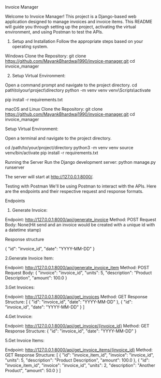 Invoice Manager

Welcome to Invoice Manager! This project is a Django-based web application designed to manage invoices and invoice items. This README will guide you through setting up the project, activating the virtual environment, and using Postman to test the APIs.


1. Setup and Installation
Follow the appropriate steps based on your operating system.

Windows
Clone the Repository:
git clone https://github.com/MayankBhardwaj1990/invoice-manager.git
cd invoice_manager

2. Setup Virtual Environment:

Open a command prompt and navigate to the project directory.
cd path\to\your\project\directory
python -m venv venv
venv\Scripts\activate

pip install -r requirements.txt

macOS and Linux
Clone the Repository:
git clone https://github.com/MayankBhardwaj1990/invoice-manager.git
cd invoice_manager

Setup Virtual Environment:

Open a terminal and navigate to the project directory.

cd /path/to/your/project/directory
python3 -m venv venv
source venv/bin/activate
pip install -r requirements.txt

Running the Server
Run the Django development server:
python manage.py runserver

The server will start at http://127.0.0.1:8000/.

Testing with Postman
We'll be using Postman to interact with the APIs. Here are the endpoints and their respective request and response formats.

Endpoints
1. Generate Invoice:

Endpoint: http://127.0.0.1:8000/api/generate_invoice
Method: POST
Request Body: None(Hit send and an invoice would be created with a unique id with a datetime stamp)

Response structure

{
    "id": "invoice_id",
    "date": "YYYY-MM-DD"
}

2.Generate Invoice Item:

Endpoint: http://127.0.0.1:8000/api/generate_invoice_item
Method: POST
Request Body:
{
    "invoice": "invoice_id",
    "units": 5,
    "description": "Product Description",
    "amount": 100.0
}

3.Get Invoices:

Endpoint: http://127.0.0.1:8000/api/get_invoices
Method: GET
Response Structure:
[
    {
        "id": "invoice_id",
        "date": "YYYY-MM-DD"
    },
    {
        "id": "invoice_id",
        "date": "YYYY-MM-DD"
    }
]

4.Get Invoice:

Endpoint: http://127.0.0.1:8000/api/get_invoice/{invoice_id}
Method: GET
Response Structure:
{
    "id": "invoice_id",
    "date": "YYYY-MM-DD"
}

5.Get Invoice Items:

Endpoint: http://127.0.0.1:8000/api/get_invoice_items/{invoice_id}
Method: GET
Response Structure:
[
    {
        "id": "invoice_item_id",
        "invoice": "invoice_id",
        "units": 5,
        "description": "Product Description",
        "amount": 100.0
    },
    {
        "id": "invoice_item_id",
        "invoice": "invoice_id",
        "units": 2,
        "description": "Another Product",
        "amount": 50.0
    }
]



